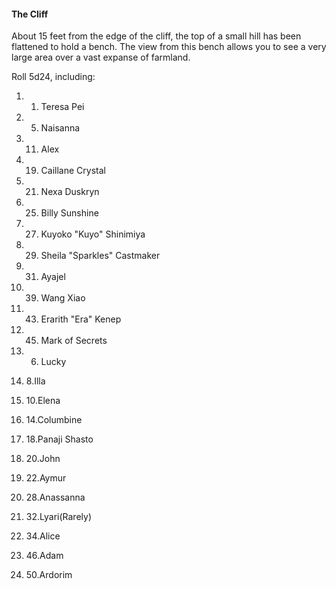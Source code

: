 #### The Cliff

About 15 feet from the edge of the cliff, the top of a small hill has been flattened to hold a bench. The view from this bench allows you to see a very large area over a vast expanse of farmland. 

  

Roll 5d24, including: 

1.  1. Teresa Pei 
    
2.  5. Naisanna 
    
3.  11. Alex 
    
4.  19. Caillane Crystal 
    
5.  21. Nexa Duskryn 
    
6.  25. Billy Sunshine 
    
7.  27. Kuyoko "Kuyo" Shinimiya 
    
8.  29. Sheila "Sparkles" Castmaker 
    
9.  31. Ayajel 
    
10.  39. Wang Xiao 
    
11.  43. Erarith "Era" Kenep 
    
12.  45. Mark of Secrets
    
13.  6. Lucky 
    
14.  8.Illa 
    
15.  10.Elena 
    
16.  14.Columbine 
    
17.  18.Panaji Shasto 
    
18.  20.John 
    
19.  22.Aymur 
    
20.  28.Anassanna 
    
21.  32.Lyari(Rarely) 
    
22.  34.Alice 
    
23.  46.Adam 
    
24.  50.Ardorim
    

  
